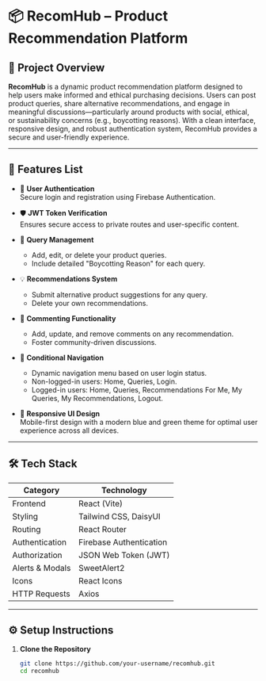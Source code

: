 # 📦 RecomHub – Product Recommendation Platform

## 🧩 Project Overview  
**RecomHub** is a dynamic product recommendation platform designed to help users make informed and ethical purchasing decisions. Users can post product queries, share alternative recommendations, and engage in meaningful discussions—particularly around products with social, ethical, or sustainability concerns (e.g., boycotting reasons). With a clean interface, responsive design, and robust authentication system, RecomHub provides a secure and user-friendly experience.

---

## 🚀 Features List

- 🔐 **User Authentication**  
  Secure login and registration using Firebase Authentication.

- 🛡️ **JWT Token Verification**  
  Ensures secure access to private routes and user-specific content.

- 📝 **Query Management**  
  - Add, edit, or delete your product queries.  
  - Include detailed "Boycotting Reason" for each query.

- 💡 **Recommendations System**  
  - Submit alternative product suggestions for any query.  
  - Delete your own recommendations.

- 💬 **Commenting Functionality**  
  - Add, update, and remove comments on any recommendation.  
  - Foster community-driven discussions.

- 🔄 **Conditional Navigation**  
  - Dynamic navigation menu based on user login status.  
  - Non-logged-in users: Home, Queries, Login.  
  - Logged-in users: Home, Queries, Recommendations For Me, My Queries, My Recommendations, Logout.

- 📱 **Responsive UI Design**  
  Mobile-first design with a modern blue and green theme for optimal user experience across all devices.

---

## 🛠️ Tech Stack

| Category         | Technology                             |
|------------------|-----------------------------------------|
| Frontend         | React (Vite)                            |
| Styling          | Tailwind CSS, DaisyUI                   |
| Routing          | React Router                            |
| Authentication   | Firebase Authentication                 |
| Authorization    | JSON Web Token (JWT)                    |
| Alerts & Modals  | SweetAlert2                             |
| Icons            | React Icons                             |
| HTTP Requests    | Axios                                   |

---

## ⚙️ Setup Instructions

1. **Clone the Repository**
   ```bash
   git clone https://github.com/your-username/recomhub.git
   cd recomhub
